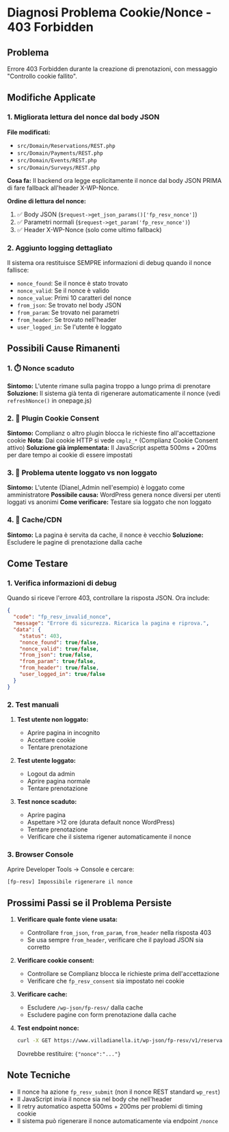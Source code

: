 # Diagnosi Problema Cookie/Nonce - 403 Forbidden

## Problema
Errore 403 Forbidden durante la creazione di prenotazioni, con messaggio "Controllo cookie fallito".

## Modifiche Applicate

### 1. Migliorata lettura del nonce dal body JSON
**File modificati:**
- `src/Domain/Reservations/REST.php`
- `src/Domain/Payments/REST.php`
- `src/Domain/Events/REST.php`
- `src/Domain/Surveys/REST.php`

**Cosa fa:** Il backend ora legge esplicitamente il nonce dal body JSON PRIMA di fare fallback all'header X-WP-Nonce.

**Ordine di lettura del nonce:**
1. ✅ Body JSON (`$request->get_json_params()['fp_resv_nonce']`)
2. ✅ Parametri normali (`$request->get_param('fp_resv_nonce')`)
3. ✅ Header X-WP-Nonce (solo come ultimo fallback)

### 2. Aggiunto logging dettagliato
Il sistema ora restituisce SEMPRE informazioni di debug quando il nonce fallisce:
- `nonce_found`: Se il nonce è stato trovato
- `nonce_valid`: Se il nonce è valido
- `nonce_value`: Primi 10 caratteri del nonce
- `from_json`: Se trovato nel body JSON
- `from_param`: Se trovato nei parametri
- `from_header`: Se trovato nell'header
- `user_logged_in`: Se l'utente è loggato

## Possibili Cause Rimanenti

### 1. ⏱️ Nonce scaduto
**Sintomo:** L'utente rimane sulla pagina troppo a lungo prima di prenotare
**Soluzione:** Il sistema già tenta di rigenerare automaticamente il nonce (vedi `refreshNonce()` in onepage.js)

### 2. 🍪 Plugin Cookie Consent
**Sintomo:** Complianz o altro plugin blocca le richieste fino all'accettazione cookie
**Nota:** Dai cookie HTTP si vede `cmplz_*` (Complianz Cookie Consent attivo)
**Soluzione già implementata:** Il JavaScript aspetta 500ms + 200ms per dare tempo ai cookie di essere impostati

### 3. 👤 Problema utente loggato vs non loggato
**Sintomo:** L'utente (Dianel_Admin nell'esempio) è loggato come amministratore
**Possibile causa:** WordPress genera nonce diversi per utenti loggati vs anonimi
**Come verificare:** Testare sia loggato che non loggato

### 4. 🔄 Cache/CDN
**Sintomo:** La pagina è servita da cache, il nonce è vecchio
**Soluzione:** Escludere le pagine di prenotazione dalla cache

## Come Testare

### 1. Verifica informazioni di debug
Quando si riceve l'errore 403, controllare la risposta JSON. Ora include:
```json
{
  "code": "fp_resv_invalid_nonce",
  "message": "Errore di sicurezza. Ricarica la pagina e riprova.",
  "data": {
    "status": 403,
    "nonce_found": true/false,
    "nonce_valid": true/false,
    "from_json": true/false,
    "from_param": true/false,
    "from_header": true/false,
    "user_logged_in": true/false
  }
}
```

### 2. Test manuali
1. **Test utente non loggato:**
   - Aprire pagina in incognito
   - Accettare cookie
   - Tentare prenotazione
   
2. **Test utente loggato:**
   - Logout da admin
   - Aprire pagina normale
   - Tentare prenotazione

3. **Test nonce scaduto:**
   - Aprire pagina
   - Aspettare >12 ore (durata default nonce WordPress)
   - Tentare prenotazione
   - Verificare che il sistema rigener automaticamente il nonce

### 3. Browser Console
Aprire Developer Tools → Console e cercare:
```
[fp-resv] Impossibile rigenerare il nonce
```

## Prossimi Passi se il Problema Persiste

1. **Verificare quale fonte viene usata:**
   - Controllare `from_json`, `from_param`, `from_header` nella risposta 403
   - Se usa sempre `from_header`, verificare che il payload JSON sia corretto

2. **Verificare cookie consent:**
   - Controllare se Complianz blocca le richieste prima dell'accettazione
   - Verificare che `fp_resv_consent` sia impostato nei cookie

3. **Verificare cache:**
   - Escludere `/wp-json/fp-resv/` dalla cache
   - Escludere pagine con form prenotazione dalla cache

4. **Test endpoint nonce:**
   ```bash
   curl -X GET https://www.villadianella.it/wp-json/fp-resv/v1/reservations/nonce
   ```
   Dovrebbe restituire: `{"nonce":"..."}`

## Note Tecniche

- Il nonce ha azione `fp_resv_submit` (non il nonce REST standard `wp_rest`)
- Il JavaScript invia il nonce sia nel body che nell'header
- Il retry automatico aspetta 500ms + 200ms per problemi di timing cookie
- Il sistema può rigenerare il nonce automaticamente via endpoint `/nonce`
